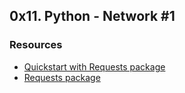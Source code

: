 ## 0x11. Python - Network #1

### Resources
* [Quickstart with Requests package](https://docs.python.org/3/howto/urllib2.html)
* [Requests package](https://docs.python-requests.org/en/master/)